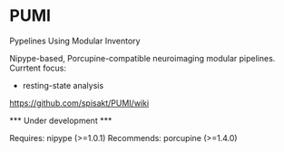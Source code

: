 # PUMI
Pypelines Using Modular Inventory

Nipype-based, Porcupine-compatible neuroimaging modular pipelines.
Currtent focus:
- resting-state analysis

https://github.com/spisakt/PUMI/wiki

*** Under development ***

Requires:
nipype (>=1.0.1)
Recommends:
porcupine (>=1.4.0)
